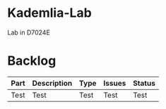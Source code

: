 # Kademlia-Lab
Lab in D7024E




# Backlog

| Part  |      Description    | Type                                       |  Issues      | Status  |
| ----------- | ------- |------------------------------------------------|----------------|---------|
| Test  | Test | Test  | Test | Test|
